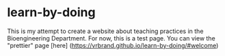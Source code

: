 # learn-by-doing

This is my attempt to create a website about teaching practices in the Bioengineering Department. For now, this is a test page. You can view the "prettier" page [here] (https://vrbrand.github.io/learn-by-doing/#welcome)
